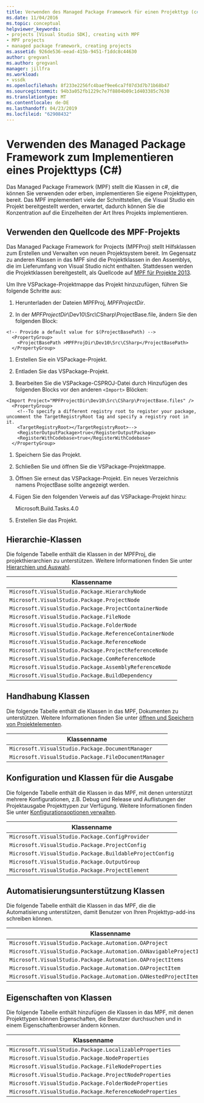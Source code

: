 ```yaml
---
title: Verwenden des Managed Package Framework für einen Projekttyp (c#) | Microsoft-Dokumentation
ms.date: 11/04/2016
ms.topic: conceptual
helpviewer_keywords:
- projects [Visual Studio SDK], creating with MPF
- MPF projects
- managed package framework, creating projects
ms.assetid: 926de536-eead-415b-9451-f1ddc8c44630
author: gregvanl
ms.author: gregvanl
manager: jillfra
ms.workload:
- vssdk
ms.openlocfilehash: 8f233e2256fc4baef9ee6ca7f07d3d7b71b68b47
ms.sourcegitcommit: 94b3a052fb1229c7e7f8804b09c1d403385c7630
ms.translationtype: MT
ms.contentlocale: de-DE
ms.lasthandoff: 04/23/2019
ms.locfileid: "62908432"
---
```

# <a name="using-the-managed-package-framework-to-implement-a-project-type-c"></a>Verwenden des Managed Package Framework zum Implementieren eines Projekttyps (C#)
Das Managed Package Framework (MPF) stellt die Klassen in c#, die können Sie verwenden oder erben, implementieren Sie eigene Projekttypen, bereit. Das MPF implementiert viele der Schnittstellen, die Visual Studio ein Projekt bereitgestellt werden, erwartet, dadurch können Sie die Konzentration auf die Einzelheiten der Art Ihres Projekts implementieren.

## <a name="using-the-mpf-project-source-code"></a>Verwenden den Quellcode des MPF-Projekts
 Das Managed Package Framework for Projects (MPFProj) stellt Hilfsklassen zum Erstellen und Verwalten von neuen Projektsystem bereit. Im Gegensatz zu anderen Klassen in das MPF sind die Projektklassen in den Assemblys, die im Lieferumfang von Visual Studio nicht enthalten. Stattdessen werden die Projektklassen bereitgestellt, als Quellcode auf [MPF für Projekte 2013](https://github.com/tunnelvisionlabs/MPFProj10).

 Um Ihre VSPackage-Projektmappe das Projekt hinzuzufügen, führen Sie folgende Schritte aus:

1. Herunterladen der Dateien MPFProj, *MPFProjectDir*.

2. In der *MPFProjectDir*\Dev10\Src\CSharp\ProjectBase.file, ändern Sie den folgenden Block:

```
<!-- Provide a default value for $(ProjectBasePath) -->
  <PropertyGroup>
    <ProjectBasePath >MPFProjDir\Dev10\Src\CSharp</ProjectBasePath>
  </PropertyGroup>
```

1. Erstellen Sie ein VSPackage-Projekt.

2. Entladen Sie das VSPackage-Projekt.

3. Bearbeiten Sie die VSPackage-CSPROJ-Datei durch Hinzufügen des folgenden Blocks vor den anderen `<Import>` Blöcken:

```
<Import Project="MPFProjectDir\Dev10\Src\CSharp\ProjectBase.files" />
  <PropertyGroup>
    <!--To specify a different registry root to register your package, uncomment the TargetRegistryRoot tag and specify a registry root in it.
    <TargetRegistryRoot></TargetRegistryRoot>-->
    <RegisterOutputPackage>true</RegisterOutputPackage>
    <RegisterWithCodebase>true</RegisterWithCodebase>
  </PropertyGroup>
```

1. Speichern Sie das Projekt.

2. Schließen Sie und öffnen Sie die VSPackage-Projektmappe.

3. Öffnen Sie erneut das VSPackage-Projekt. Ein neues Verzeichnis namens ProjectBase sollte angezeigt werden.

4. Fügen Sie den folgenden Verweis auf das VSPackage-Projekt hinzu:

     Microsoft.Build.Tasks.4.0

5. Erstellen Sie das Projekt.

## <a name="hierarchy-classes"></a>Hierarchie-Klassen
 Die folgende Tabelle enthält die Klassen in der MPFProj, die projekthierarchien zu unterstützen. Weitere Informationen finden Sie unter [Hierarchien und Auswahl](../../extensibility/internals/hierarchies-and-selection.md).

|Klassenname|
|----------------|
|`Microsoft.VisualStudio.Package.HierarchyNode`|
|`Microsoft.VisualStudio.Package.ProjectNode`|
|`Microsoft.VisualStudio.Package.ProjectContainerNode`|
|`Microsoft.VisualStudio.Package.FileNode`|
|`Microsoft.VisualStudio.Package.FolderNode`|
|`Microsoft.VisualStudio.Package.ReferenceContainerNode`|
|`Microsoft.VisualStudio.Package.ReferenceNode`|
|`Microsoft.VisualStudio.Package.ProjectReferenceNode`|
|`Microsoft.VisualStudio.Package.ComReferenceNode`|
|`Microsoft.VisualStudio.Package.AssemblyReferenceNode`|
|`Microsoft.VisualStudio.Package.BuildDependency`|

## <a name="document-handling-classes"></a>Handhabung Klassen
 Die folgende Tabelle enthält die Klassen in das MPF, Dokumenten zu unterstützen. Weitere Informationen finden Sie unter [öffnen und Speichern von Projektelementen](../../extensibility/internals/opening-and-saving-project-items.md).

|Klassenname|
|----------------|
|`Microsoft.VisualStudio.Package.DocumentManager`|
|`Microsoft.VisualStudio.Package.FileDocumentManager`|

## <a name="configuration-and-output-classes"></a>Konfiguration und Klassen für die Ausgabe
 Die folgende Tabelle enthält die Klassen in das MPF, mit denen unterstützt mehrere Konfigurationen, z.B. Debug und Release und Auflistungen der Projektausgabe Projekttypen zur Verfügung. Weitere Informationen finden Sie unter [Konfigurationsoptionen verwalten](../../extensibility/internals/managing-configuration-options.md).

|Klassenname|
|----------------|
|`Microsoft.VisualStudio.Package.ConfigProvider`|
|`Microsoft.VisualStudio.Package.ProjectConfig`|
|`Microsoft.VisualStudio.Package.BuildableProjectConfig`|
|`Microsoft.VisualStudio.Package.OutputGroup`|
|`Microsoft.VisualStudio.Package.ProjectElement`|

## <a name="automation-support-classes"></a>Automatisierungsunterstützung Klassen
 Die folgende Tabelle enthält die Klassen in das MPF, die die Automatisierung unterstützen, damit Benutzer von Ihren Projekttyp-add-ins schreiben können.

|Klassenname|
|----------------|
|`Microsoft.VisualStudio.Package.Automation.OAProject`|
|`Microsoft.VisualStudio.Package.Automation.OANavigableProjectItems`|
|`Microsoft.VisualStudio.Package.Automation.OAProjectItems`|
|`Microsoft.VisualStudio.Package.Automation.OAProjectItem`|
|`Microsoft.VisualStudio.Package.Automation.OANestedProjectItem`|

## <a name="properties-classes"></a>Eigenschaften von Klassen
 Die folgende Tabelle enthält hinzufügen die Klassen in das MPF, mit denen Projekttypen können Eigenschaften, die Benutzer durchsuchen und in einem Eigenschaftenbrowser ändern können.

|Klassenname|
|----------------|
|`Microsoft.VisualStudio.Package.LocalizableProperties`|
|`Microsoft.VisualStudio.Package.NodeProperties`|
|`Microsoft.VisualStudio.Package.FileNodeProperties`|
|`Microsoft.VisualStudio.Package.ProjectNodeProperties`|
|`Microsoft.VisualStudio.Package.FolderNodeProperties`|
|`Microsoft.VisualStudio.Package.ReferenceNodeProperties`|